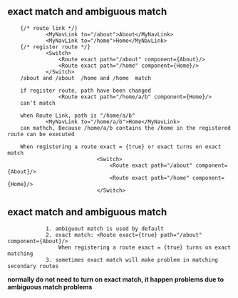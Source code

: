 ## exact match and ambiguous match 

        {/* route link */}
				<MyNavLink to="/about">About</MyNavLink>
				<MyNavLink to="/home">Home</MyNavLink>
        {/* register route */}
				<Switch>
					<Route exact path="/about" component={About}/>
					<Route exact path="/home" component={Home}/>
				</Switch>
		/about and /about  /home and /home  match

        if register route, path have been changed
        			<Route exact path="/home/a/b" component={Home}/>
        can't match

        when Route Link, path is "/home/a/b"
        		<MyNavLink to="/home/a/b">Home</MyNavLink>
		can mathch, Because /home/a/b contains the /home in the registered route can be executed
        
        When registering a route exact = {true} or exact turns on exact match
								<Switch>
									<Route exact path="/about" component={About}/>
									<Route exact path="/home" component={Home}/>
								</Switch> 

## exact match and ambiguous match 
				1. ambiguout match is used by default
				2. exact match: <Route exact={true} path="/about" component={About}/>
                    When registering a route exact = {true} turns on exact matching
				3. sometimes exact match will make problem in matching secondary routes
**normally do not need to turn on exact match, it happen problems due to ambiguous match problems**
